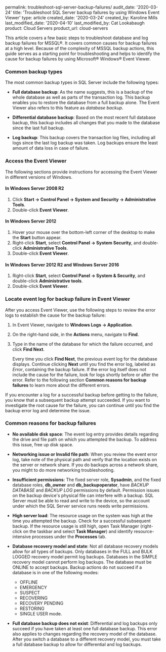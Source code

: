permalink: troubleshoot-sql-server-backup-failures/
audit_date: '2020-03-24'
title: 'Troubleshoot SQL Server backup failures by using Windows Event Viewer'
type: article
created_date: '2020-03-24'
created_by: Karoline Mills
last_modified_date: '2020-04-10'
last_modified_by: Cat Lookabaugh
product: Cloud Servers
product_url: cloud-servers

This article covers a few basic steps to troubleshoot database and log backup failures for MSSQL&reg;. It covers common causes for backup failures at a high level. Because of the complexity of MSSQL backup actions, this guide serves as a starting point for troubleshooting and helps to identify the cause for backup failures by using Microsoft&reg; Windows&reg; Event Viewer.

### Common backup types

The most common backup types in SQL Server include the following types:

-  **Full database backup**: As the name suggests, this is a backup of the whole database as well as parts of the transaction log. This backup enables you to restore the database from a full backup alone. The Event Viewer also refers to this feature as *database backup*.

- **Differential database backup**: Based on the most recent full database backup, this backup includes all changes that you made to the database since the last full backup.

- **Log backup**: This backup covers the transaction log files, including all logs since the last log backup was taken. Log backups ensure the least amount of data loss in case of failure.

### Access the Event Viewer

The following sections provide instructions for accessing the Event Viewer in different versions of Windows.

#### In Windows Server 2008 R2

1. Click **Start -> Control Panel -> System and Security -> Administrative Tools**.
2. Double-click **Event Viewer**.

#### In Windows Server 2012

1. Hover your mouse over the bottom-left corner of the desktop to make the **Start** button appear.
2. Right-click **Start**, select **Control Panel -> System Security**, and double-click **Administrative Tools**.
3. Double-click **Event Viewer**.

#### In Windows Server 2012 R2 and Windows Server 2016

1. Right-click **Start**, select **Control Panel -> System & Security**, and double-click **Administrative tools**.
2. Double-click **Event Viewer**.

### Locate event log for backup failure in Event Viewer

After you access Event Viewer, use the following steps to review the error logs to establish the cause for the backup failure:

1. In Event Viewer, navigate to **Windows Logs -> Application**. 
2. On the right-hand side, in the **Actions** menu, navigate to **Find**. 
3. Type in the name of the database for which the failure occurred, and click **Find Next**. 

   Every time you click **Find Next**, the previous event log for the database displays. Continue clicking **Next** until you    find the error log, labeled as *Error*, containing the backup failure.  If the error log itself does not include the cause    for the failure, look for logs shortly before or after the error. Refer to the following section 
   **Common reasons for  backup failures** to learn more about the different errors.

If you encounter a log for a successful backup before getting to the failure, you know that a subsequent backup attempt succeeded. If you want to investigate the root cause for the failure, you can continue until you find the backup error log and determine the issue.

### Common reasons for backup failures

- **No available disk space**: The event log entry provides details regarding the drive and file path on which you attempted the backup. To address this issue, free up disk space.

- **Networking issue or Invalid file path**: When you review the event error log, take note of the physical path and verify that the location exists on the server or network share. If you do backups across a network share, you might to do more networking troubleshooting.

- **Insufficient permissions**: The fixed server role, **Sysadmin**, and the fixed database roles, **db_owner** and **db_backupoperator**, have *BACKUP DATABASE* and *BACKUP LOG* permissions by default. Permission issues on the backup device's physical file can interfere with a backup. SQL Server must be able to read and write to the device, so the account under which the SQL Server service runs needs write permissions.

- **High server load**: The resource usage on the system was high at the time you attempted the backup. Check for a successful subsequent backup. If the resource usage is still high, open Task Manager (right-click on the taskbar and select **Task Manager**) and identify resource-intensive processes under the **Processes** tab.

- **Database recovery model and state**: Not all database recovery models allow for all types of backups. Only databases in the FULL and BULK LOGGED recovery model permit log backups. Databases in the SIMPLE recovery model cannot perform log backups. The database must be ONLINE to accept backups. Backup actions do not succeed if a database is in one of the following modes:

     - OFFLINE
     - EMERGENCY
     - SUSPECT
     - RECOVERING
     - RECOVERY PENDING
     - RESTORING
     - SINGLE USER mode. 

- **Full database backup does not exist**: Differential and log backups only succeed if you have taken at least one full database backup. This error also applies to changes regarding the recovery model of the database. After you switch a database to a different recovery model, you must take a full database backup to allow for differential and log backups.
